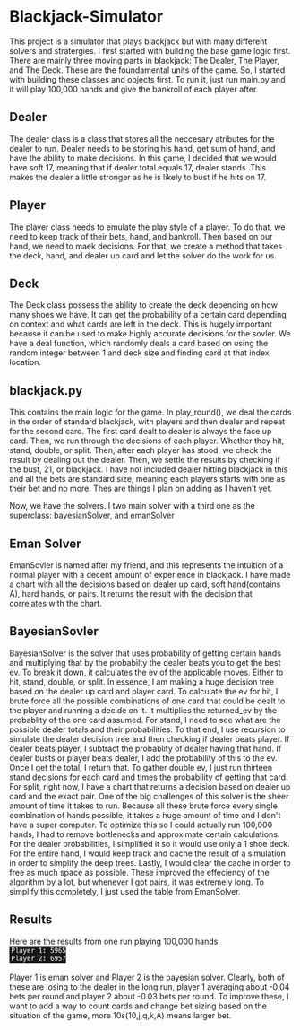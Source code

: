 # Blackjack-Simulator
This project is a simulator that plays blackjack but with many different solvers and stratergies. 
I first started with building the base game logic first. There are mainly three moving parts in blackjack: The Dealer, The Player, and The Deck. These are the foundamental units of the game. 
So, I started with building these classes and objects first. To run it, just run main.py and it will play 100,000 hands and give the bankroll of each player after. 
## Dealer
The dealer class is a class that stores all the neccesary atributes for the dealer to run. Dealer needs to be storing his hand, get sum of hand, and have the ability to make decisions.
In this game, I decided that we would have soft 17, meaning that if dealer total equals 17, dealer stands. This makes the dealer a little stronger as he is likely to bust if he hits on 17.

## Player
The player class needs to emulate the play style of a player. To do that, we need to keep track of their bets, hand, and bankroll. Then based on our hand, we need to maek decisions. For that, we create a method that takes the deck, hand, and dealer up card and let the solver do the work for us. 

## Deck
The Deck class possess the ability to create the deck depending on how many shoes we have. It can get the probability of a certain card depending on context and what cards are left in the deck. This is hugely important because it can be used to make highly accurate decisions for the sovler. We have a deal function, which randomly deals a card based on using the random integer between 1 and deck size and finding card at that index location. 

## blackjack.py
This contains the main logic for the game. In play_round(), we deal the cards in the order of standard blackjack, with players and then dealer and repeat for the second card. The first card dealt to dealer is always the face up card. Then, we run through the decisions of each player. Whether they hit, stand, double, or split. Then, after each player has stood, we check the result by dealing out the dealer. Then, we settle the results by checking if the bust, 21, or blackjack. I have not included dealer hitting blackjack in this and all the bets are standard size, meaning each players starts with one as their bet and no more. Thes are things I plan on adding as I haven't yet. 

Now, we have the solvers. I two main solver with a third one as the superclass: bayesianSolver, and emanSolver
## Eman Solver
EmanSovler is named after my friend, and this represents the intuition of a normal player with a decent amount of experience in blackjack. I have made a chart with all the decisions based on dealer up card, soft hand(contains A), hard hands, or pairs. It returns the result with the decision that correlates with the chart. 

## BayesianSovler
BayesianSolver is the solver that uses probability of getting certain hands and multiplying that by the probabilty the dealer beats you to get the best ev. To break it down, it calculates the ev of the applicable moves. Either to hit, stand, double, or split. In essence, I am making a huge decision tree based on the dealer up card and player card. To calculate the ev for hit, I brute force all the possible combinations of one card that could be dealt to the player and running a decide on it. It multiplies the returned_ev by the probablity of the one card assumed. For stand, I need to see what are the possible dealer totals and their probabilities. To that end, I use recursion to simulate the dealer decision tree and then checking if dealer beats player. If dealer beats player, I subtract the probablity of dealer having that hand. If dealer busts or player beats dealer, I add the probability of this to the ev. Once I get the total, I return that. To gather double ev, I just run thirteen stand decisions for each card and times the probability of getting that card. For split, right now, I have a chart that returns a decision based on dealer up card and the exact pair. One of the big challenges of this solver is the sheer amount of time it takes to run. Because all these brute force every single combination of hands possible, it takes a huge amount of time and I don't have a super computer. To optimize this so I could actually run 100,000 hands, I had to remove bottlenecks and approximate certain calculations. For the dealer probabilities, I simplified it so it would use only a 1 shoe deck. For the entire hand, I would keep track and cache the result of a simulation in order to simplify the deep trees. Lastly, I would clear the cache in order to free as much space as possible. These improved the effeciency of the algorithm by a lot, but whenever I got pairs, it was extremely long. To simplify this completely, I just used the table from EmanSolver. 

## Results
Here are the results from one run playing 100,000 hands.  
![Screenshot of the results](results.png)

Player 1 is eman solver and Player 2 is the bayesian solver. Clearly, both of these are losing to the dealer in the long run, player 1 averaging about -0.04 bets per round and player 2 about -0.03 bets per round. To improve these, I want to add a way to count cards and change bet sizing based on the situation of the game, more 10s(10,j,q,k,A) means larger bet. 
